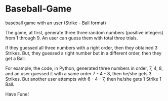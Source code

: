 # Baseball-Game
baseball game with an user (Strike - Ball format)

The game, at first, generate three three random numbers (positive integers) from 1 through 9.
An user can guess them with total three trials.

If they guessed all three numbers with a right order, then they obtained 3 Strikes. But, they guessed a right number but
in a different order, then they get a Ball.

For example, the code, in Python, generated three numbers in order, 7, 4, 8, and an user guessed it with a same order
7 - 4 - 8, then he/she gets 3 Strikes. But another user attempts with 6 - 4 - 7, then he/she gets 1 Strike 1 Ball.

Have Fune!